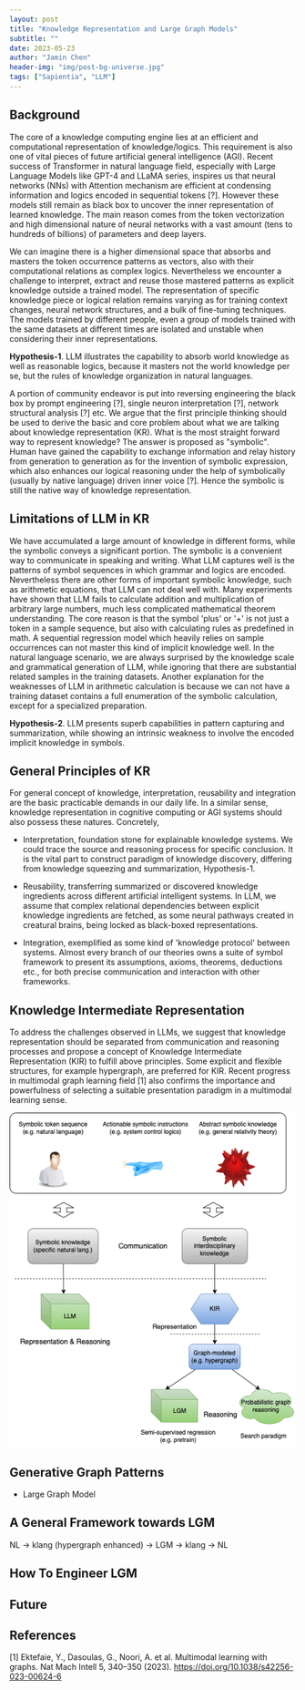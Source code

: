 ```yaml
---
layout: post
title: "Knowledge Representation and Large Graph Models"
subtitle: ""
date: 2023-05-23
author: "Jamin Chen"
header-img: "img/post-bg-universe.jpg"
tags: ["Sapientia", "LLM"]
---
```


## Background

The core of a knowledge computing engine lies at an efficient and computational
representation of knowledge/logics. This requirement is also one of vital pieces
of future artificial general intelligence (AGI). Recent success of Transformer
in natural language field, especially with Large Language Models like GPT-4 and
LLaMA series, inspires us that neural networks (NNs) with Attention mechanism
are efficient at condensing information and logics encoded in sequential tokens
[?]. However these models still remain as black box to uncover the inner
representation of learned knowledge. The main reason comes from the token
vectorization and high dimensional nature of neural networks with a vast amount
(tens to hundreds of billions) of parameters and deep layers.

We can imagine there is a higher dimensional space that absorbs and masters the
token occurrence patterns as vectors, also with their computational relations as
complex logics. Nevertheless we encounter a challenge to interpret, extract and
reuse those mastered patterns as explicit knowledge outside a trained model. The
representation of specific knowledge piece or logical relation remains varying
as for training context changes, neural network structures, and a bulk of
fine-tuning techniques. The models trained by different people, even a group of
models trained with the same datasets at different times are isolated and
unstable when considering their inner representations.

**Hypothesis-1**. LLM illustrates the capability to absorb world knowledge as
well as reasonable logics, because it masters not the world knowledge per se,
but the rules of knowledge organization in natural languages.

A portion of community endeavor is put into reversing engineering the black box
by prompt engineering [?], single neuron interpretation [?], network structural
analysis [?] etc. We argue that the first principle thinking should be used to
derive the basic and core problem about what we are talking about knowledge
representation (KR). What is the most straight forward way to represent
knowledge? The answer is proposed as "symbolic". Human have gained the
capability to exchange information and relay history from generation to
generation as for the invention of symbolic expression, which also enhances our
logical reasoning under the help of symbolically (usually by native language)
driven inner voice [?]. Hence the symbolic is still the native way of knowledge
representation.

## Limitations of LLM in KR

We have accumulated a large amount of knowledge in different forms, while the
symbolic conveys a significant portion. The symbolic is a convenient way to
communicate in speaking and writing. What LLM captures well is the patterns of
symbol sequences in which grammar and logics are encoded. Nevertheless there are
other forms of important symbolic knowledge, such as arithmetic equations, that
LLM can not deal well with. Many experiments have shown that LLM fails to
calculate addition and multiplication of arbitrary large numbers, much less
complicated mathematical theorem understanding. The core reason is that the
symbol 'plus' or '+' is not just a token in a sample sequence, but also with
calculating rules as predefined in math. A sequential regression model which
heavily relies on sample occurrences can not master this kind of implicit
knowledge well. In the natural language scenario, we are always surprised by the
knowledge scale and grammatical generation of LLM, while ignoring that there are
substantial related samples in the training datasets. Another explanation for
the weaknesses of LLM in arithmetic calculation is because we can not have a
training dataset contains a full enumeration of the symbolic calculation, except
for a specialized preparation.

**Hypothesis-2**. LLM presents superb capabilities in pattern capturing and
summarization, while showing an intrinsic weakness to involve the encoded
implicit knowledge in symbols.

##  General Principles of KR

For general concept of knowledge, interpretation, reusability and integration
are the basic practicable demands in our daily life. In a similar sense,
knowledge representation in cognitive computing or AGI systems should also
possess these natures. Concretely,

* Interpretation, foundation stone for explainable knowledge systems. We could
    trace the source and reasoning process for specific conclusion. It is the
    vital part to construct paradigm of knowledge discovery, differing from
    knowledge squeezing and summarization, Hypothesis-1.

* Reusability, transferring summarized or discovered knowledge ingredients
    across different artificial intelligent systems. In LLM, we assume that
    complex relational dependencies between explicit knowledge ingredients are
    fetched, as some neural pathways created in creatural brains, being locked
    as black-boxed representations.

* Integration, exemplified as some kind of 'knowledge protocol' between
    systems. Almost every branch of our theories owns a suite of symbol
    framework to present its assumptions, axioms, theorems, deductions etc., for
    both precise communication and interaction with other frameworks.

## Knowledge Intermediate Representation

To address the challenges observed in LLMs, we suggest that knowledge
representation should be separated from communication and reasoning processes
and propose a concept of Knowledge Intermediate Representation (KIR) to fulfill
above principles. Some explicit and flexible structures, for example hypergraph,
are preferred for KIR. Recent progress in multimodal graph learning field [1]
also confirms the importance and powerfulness of selecting a suitable
presentation paradigm in a multimodal learning sense.

![road graph](/img/inpost/2023/KIR-LGM.png)


## Generative Graph Patterns

* Large Graph Model

## A General Framework towards LGM

NL -> klang (hypergraph enhanced) -> LGM -> klang -> NL

## How To Engineer LGM

## Future

## References

[1] Ektefaie, Y., Dasoulas, G., Noori, A. et al. Multimodal learning with
graphs. Nat Mach Intell 5, 340–350 (2023).
https://doi.org/10.1038/s42256-023-00624-6
